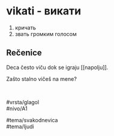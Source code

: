 # vikati - викати

1. кричать  
2. звать громким голосом

## Rečenice

Deca često viču dok se igraju [[napolju]].

Zašto stalno vičeš na mene?

<br>

#vrsta/glagol  
#nivo/A1  

#tema/svakodnevica  
#tema/ljudi  
